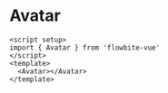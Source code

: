 <script setup>
import AvatarExample from './examples/AvatarExample.vue'
</script>
# Avatar

```vue
<script setup>
import { Avatar } from 'flowbite-vue'
</script>
<template>
  <Avatar></Avatar>
</template>
```

<AvatarExample />
